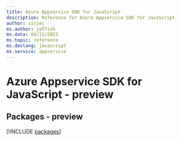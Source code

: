 ```yaml
---
title: Azure Appservice SDK for JavaScript
description: Reference for Azure Appservice SDK for JavaScript
author: xirzec
ms.author: jeffish
ms.data: 04/11/2023
ms.topic: reference
ms.devlang: javascript
ms.service: appservice
---
```

# Azure Appservice SDK for JavaScript - preview
## Packages - preview
[!INCLUDE [packages](appservice-index.md)]